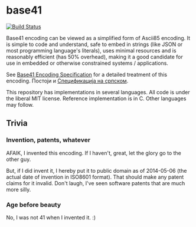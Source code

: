 # base41

[![Build Status](https://travis-ci.org/sveljko/base41.svg?branch=master)](https://travis-ci.org/sveljko/base41)

Base41 encoding can be viewed as a simplified form of Ascii85
encoding. It is simple to code and understand, safe to embed in
strings (like JSON or most programming language's literals), uses
minimal resources and is reasonably efficient (has 50% overhead),
making it a good candidate for use in embedded or otherwise
constrained systems / applications.

See [Base41 Encoding Specification](base41.md) for a detailed
treatment of this encoding. Постоји и [Спецификација на српском](base41.sr.md).

This repository has implementations in several languages. All code is
under the liberal MIT license. Reference implementation is in C. Other
languages may follow.


## Trivia

### Invention, patents, whatever

AFAIK, I invented this encoding. If I haven't, great, let the glory
go to the other guy.

But, if I did invent it, I hereby put it to public domain as of
2014-05-06 (the actual date of invention in ISO8601 format). That
should make any patent claims for it invalid.  Don't laugh, I've seen
software patents that are much more silly.

### Age before beauty

No, I was not 41 when I invented it. :)
